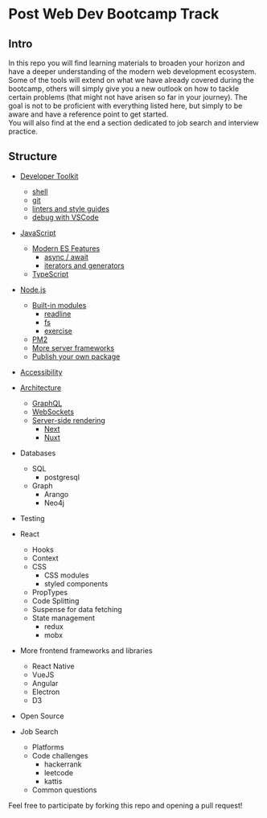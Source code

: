 # Post Web Dev Bootcamp Track

## Intro

In this repo you will find learning materials to broaden your horizon and have a deeper understanding of the modern web development ecosystem.  
Some of the tools will extend on what we have already covered during the bootcamp, others will simply give you a new outlook on how to tackle certain problems (that might not have arisen so far in your journey). The goal is not to be proficient with everything listed here, but simply to be aware and have a reference point to get started.  
You will also find at the end a section dedicated to job search and interview practice.  

## Structure

- [Developer Toolkit](https://github.com/mjarraya/post-bootcamp-track/blob/master/developer-toolkit.md)
  - [shell](https://github.com/mjarraya/post-bootcamp-track/blob/master/developer-toolkit.md#shell)
  - [git](https://github.com/mjarraya/post-bootcamp-track/blob/master/developer-toolkit.md#git)
  - [linters and style guides](https://github.com/mjarraya/post-bootcamp-track/blob/master/developer-toolkit.md#linters-and-style-guides)
  - [debug with VSCode](https://github.com/mjarraya/post-bootcamp-track/blob/master/developer-toolkit.md#debug-with-vscode)

- [JavaScript](https://github.com/mjarraya/post-bootcamp-track/blob/master/javascript)
  - [Modern ES Features](https://github.com/mjarraya/post-bootcamp-track/blob/master/javascript.md#modern-features)
    - [async / await](https://github.com/mjarraya/post-bootcamp-track/blob/master/javascript.md#asyncawait-es7)
    - [iterators and generators](https://github.com/mjarraya/post-bootcamp-track/blob/master/javascript.md#iterators-and-generators-es6)
  - [TypeScript](https://github.com/mjarraya/post-bootcamp-track/blob/master/javascript.md#typescript)

- [Node.js](https://github.com/mjarraya/post-bootcamp-track/blob/master/node.js.md)
  - [Built-in modules](https://github.com/mjarraya/post-bootcamp-track/blob/master/node.js.md#built-in-modules)
    - [readline](https://github.com/mjarraya/post-bootcamp-track/blob/master/node.js.md#readline)
    - [fs](https://github.com/mjarraya/post-bootcamp-track/blob/master/node.js.md#fs)
    - [exercise](https://github.com/mjarraya/post-bootcamp-track/blob/master/node.js.md#exercise)
  - [PM2](https://github.com/mjarraya/post-bootcamp-track/blob/master/node.js.md#pm2)
  - [More server frameworks](https://github.com/mjarraya/post-bootcamp-track/blob/master/node.js.md#more-server-frameworks)
  - [Publish your own package](https://github.com/mjarraya/post-bootcamp-track/blob/master/node.js.md#more-server-frameworks)

- [Accessibility](https://github.com/mjarraya/post-bootcamp-track/blob/master/accessibility.md)

- [Architecture](https://github.com/mjarraya/post-bootcamp-track/blob/master/architecture.md)
  - [GraphQL](https://github.com/mjarraya/post-bootcamp-track/blob/master/architecture.md#graphql)
  - [WebSockets](https://github.com/mjarraya/post-bootcamp-track/blob/master/architecture.md#websockets)
  - [Server-side rendering](https://github.com/mjarraya/post-bootcamp-track/blob/master/architecture.md#server-side-rendering)
    - [Next](https://github.com/mjarraya/post-bootcamp-track/blob/master/architecture.md#next)
    - [Nuxt](https://github.com/mjarraya/post-bootcamp-track/blob/master/architecture.md#nuxt)

- Databases
  - SQL
    - postgresql
  - Graph
    - Arango
    - Neo4j

- Testing

- React
  - Hooks
  - Context
  - CSS
    - CSS modules
    - styled components
  - PropTypes
  - Code Splitting
  - Suspense for data fetching
  - State management
    - redux
    - mobx

- More frontend frameworks and libraries
  - React Native
  - VueJS
  - Angular
  - Electron
  - D3

- Open Source

- Job Search
  - Platforms
  - Code challenges
    - hackerrank
    - leetcode
    - kattis
  - Common questions  

Feel free to participate by forking this repo and opening a pull request!  
